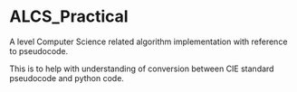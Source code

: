 # ALCS_Practical
A level Computer Science related algorithm implementation with reference to pseudocode.

This is to help with understanding of conversion between CIE standard pseudocode and python code.
